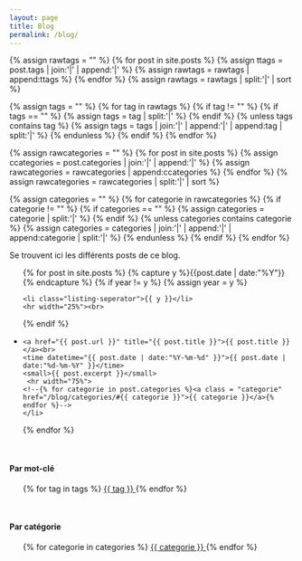 ```yaml
---
layout: page
title: Blog
permalink: /blog/
---
```



{% assign rawtags = "" %}
{% for post in site.posts %}
	{% assign ttags = post.tags | join:'|' | append:'|' %}
	{% assign rawtags = rawtags | append:ttags %}
{% endfor %}
{% assign rawtags = rawtags | split:'|' | sort %}


{% assign tags = "" %}
{% for tag in rawtags %}
	{% if tag != "" %}
		{% if tags == "" %}
			{% assign tags = tag | split:'|' %}
		{% endif %}
		{% unless tags contains tag %}
			{% assign tags = tags | join:'|' | append:'|' | append:tag | split:'|' %}
		{% endunless %}
	{% endif %}
{% endfor %}



{% assign rawcategories = "" %}
{% for post in site.posts %}
  {% assign ccategories = post.categories | join:'|' | append:'|' %}
  {% assign rawcategories = rawcategories | append:ccategories %}
{% endfor %}
{% assign rawcategories = rawcategories | split:'|' | sort %}


{% assign categories = "" %}
{% for categorie in rawcategories %}
  {% if categorie != "" %}
    {% if categories == "" %}
      {% assign categories = categorie | split:'|' %}
    {% endif %}
    {% unless categories contains categorie %}
      {% assign categories = categories | join:'|' | append:'|' | append:categorie | split:'|' %}
    {% endunless %}
  {% endif %}
{% endfor %}

Se trouvent ici les différents posts de ce blog.


<ul class="listing">
{% for post in site.posts %}
  {% capture y %}{{post.date | date:"%Y"}}{% endcapture %}
  {% if year != y %}
    {% assign year = y %}
    
    <li class="listing-seperator">{{ y }}</li>
    <hr width="25%"><br>
  {% endif %}
  <li class="listing-item">
    
    <a href="{{ post.url }}" title="{{ post.title }}">{{ post.title }}</a><br>
    <time datetime="{{ post.date | date:"%Y-%m-%d" }}">{{ post.date | date:"%d-%m-%Y" }}</time>
    <small>{{ post.excerpt }}</small>
     <hr width="75%"> 
	<!--{% for categorie in post.categories %}<a class = "categorie" href="/blog/categories/#{{ categorie }}">{{ categorie }}</a>{% endfor %}-->
	</li>
{% endfor %}
</ul>


<br>

#### **Par mot-clé**

<ul class="tags">
{% for tag in tags %}
	<a class = "tag" href="/blog/tags/#{{ tag }}"> {{ tag }} </a>
{% endfor %}
</ul>


<br>

#### **Par catégorie**

<ul class="categories">
{% for categorie in categories %}
	<a class = "categorie" href="/blog/categories/#{{ categorie }}"> {{ categorie }} </a>
{% endfor %}
</ul>


